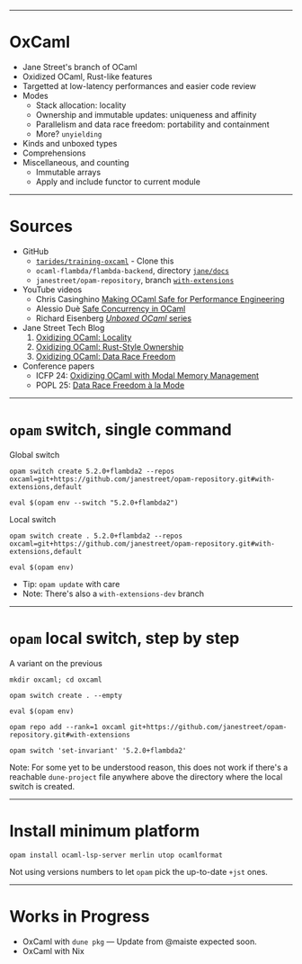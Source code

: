 
---
# OxCaml

* Jane Street's branch of OCaml
* Oxidized OCaml, Rust-like features
* Targetted at low-latency performances and easier code review
* Modes
  - Stack allocation: locality
  - Ownership and immutable updates: uniqueness and affinity
  - Parallelism and data race freedom: portability and containment
  - More? `unyielding`
* Kinds and unboxed types
* Comprehensions
* Miscellaneous, and counting
  - Immutable arrays
  - Apply and include functor to current module

---
# Sources

* GitHub
  - [`tarides/training-oxcaml`](https://github.com/tarides/training-oxcaml) - Clone this
  - `ocaml-flambda/flambda-backend`, directory [`jane/docs`](https://github.com/ocaml-flambda/flambda-backend/tree/main/jane/doc)
  - `janestreet/opam-repository`, branch [`with-extensions`](`https://github.com/janestreet/opam-repository/tree/with-extensions`)
* YouTube videos
  - Chris Casinghino [Making OCaml Safe for Performance Engineering](https://youtu.be/g3qd4zpm1LA?si=rA41PUZq2ZtJKVEg)
  - Alessio Duè [Safe Concurrency in OCaml](https://youtu.be/KKPNURUbfEE?si=qRw_l-ryq3VDSqV7)
  - Richard Eisenberg [_Unboxed OCaml_ series](https://www.youtube.com/playlist?list=PLCiAikFFaMJrgFrWRKn0-1EI3gVZLQJtJ)
* Jane Street Tech Blog
  1. [Oxidizing OCaml: Locality](https://blog.janestreet.com/oxidizing-ocaml-locality/)
  2. [Oxidizing OCaml: Rust-Style Ownership](https://blog.janestreet.com/oxidizing-ocaml-ownership/)
  3. [Oxidizing OCaml: Data Race Freedom](https://blog.janestreet.com/oxidizing-ocaml-parallelism/)
* Conference papers
  - ICFP 24: [Oxidizing OCaml with Modal Memory Management](https://dl.acm.org/doi/10.1145/3674642)
  - POPL 25: [Data Race Freedom à la Mode](https://dl.acm.org/doi/10.1145/3704859)

---
# `opam` switch, single command

Global switch

```shell
opam switch create 5.2.0+flambda2 --repos oxcaml=git+https://github.com/janestreet/opam-repository.git#with-extensions,default

eval $(opam env --switch "5.2.0+flambda2")
```

Local switch

```shell
opam switch create . 5.2.0+flambda2 --repos oxcaml=git+https://github.com/janestreet/opam-repository.git#with-extensions,default

eval $(opam env)
```

* Tip: `opam update` with care
* Note: There's also a `with-extensions-dev` branch

---
# `opam` local switch, step by step

A variant on the previous

```shell
mkdir oxcaml; cd oxcaml

opam switch create . --empty

eval $(opam env)

opam repo add --rank=1 oxcaml git+https://github.com/janestreet/opam-repository.git#with-extensions

opam switch 'set-invariant' '5.2.0+flambda2'
```

Note: For some yet to be understood reason, this does not work if there's a reachable `dune-project` file anywhere above the directory where the local switch is created.

---
# Install minimum platform

```shell
opam install ocaml-lsp-server merlin utop ocamlformat
```

Not using versions numbers to let `opam` pick the up-to-date `+jst` ones.

---
# Works in Progress

* OxCaml with `dune pkg` &mdash; Update from @maiste expected soon.
* OxCaml with Nix

